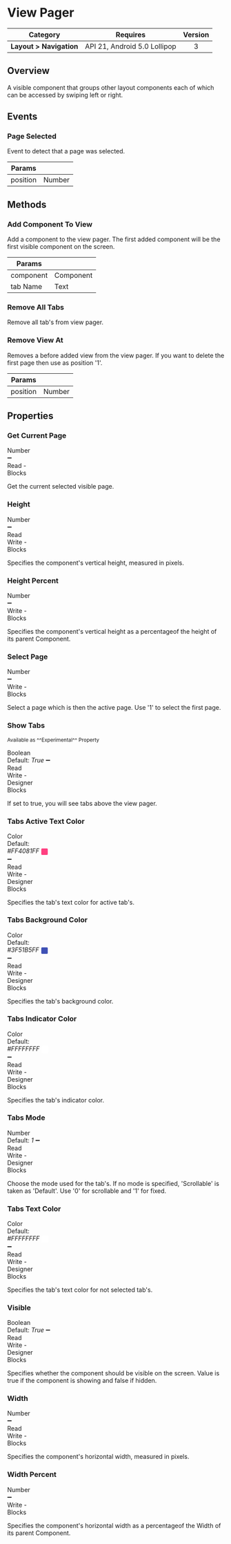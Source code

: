 # View Pager

| Category | Requires | Version |
|:--------:|:-------:|:--------:|
|**Layout > Navigation**|<span class="chip chip-any">API 21, Android 5.0 Lollipop</span>|<span class="chip chip-number">3</span>|

## Overview

A visible component that groups other layout components each of which can be accessed by swiping left or right.

## Events

### Page Selected

Event to detect that a page was selected.

<div class="block" ai2-block="event" not-rendered="true" value="%7B%22componentName%22:%20%22View%20Pager%22,%20%22name%22:%20%22Page%20Selected%22,%20%22param%22:%20%5B%22position%22%5D%7D"></div>

| Params | []() |
|--------|------|
|position|<span class="chip chip-number">Number</span>|

## Methods

### Add Component To View

Add a component to the view pager. The first added component will be the first visible component on the screen.

<div class="block" ai2-block="method" not-rendered="true" value="%7B%22componentName%22:%20%22View%20Pager%22,%20%22name%22:%20%22Add%20Component%20To%20View%22,%20%22output%22:%20false,%20%22param%22:%20%5B%22component%22,%20%22tab%20Name%22%5D%7D"></div>

| Params | []() |
|--------|------|
|component|<span class="chip chip-component">Component</span>|
|tab Name|<span class="chip chip-text">Text</span>|

### Remove All Tabs

Remove all tab's from view pager.

<div class="block" ai2-block="method" not-rendered="true" value="%7B%22componentName%22:%20%22View%20Pager%22,%20%22name%22:%20%22Remove%20All%20Tabs%22,%20%22output%22:%20false,%20%22param%22:%20%5B%5D%7D"></div>

### Remove View At

Removes a before added view from the view pager. If you want to delete the first page then use as position '1'.

<div class="block" ai2-block="method" not-rendered="true" value="%7B%22componentName%22:%20%22View%20Pager%22,%20%22name%22:%20%22Remove%20View%20At%22,%20%22output%22:%20false,%20%22param%22:%20%5B%22position%22%5D%7D"></div>

| Params | []() |
|--------|------|
|position|<span class="chip chip-number">Number</span>|

## Properties

### Get Current Page

<span style="user-select: none; white-space:pre-wrap;"><span class="chip chip-number">Number</span> :heavy_minus_sign: <span class="chip chip-rw">Read</span>  - <span class="chip chip-bd">Blocks</span></span>

Get the current selected visible page.

<div class="block" ai2-block="property" not-rendered="true" value="%7B%22componentName%22:%20%22View%20Pager%22,%20%22name%22:%20%22Get%20Current%20Page%22,%20%22getter%22:%20true%7D"></div>

### Height

<span style="user-select: none; white-space:pre-wrap;"><span class="chip chip-number">Number</span> :heavy_minus_sign: <span class="chip chip-rw">Read</span> <span class="chip chip-rw">Write</span>  - <span class="chip chip-bd">Blocks</span></span>

Specifies the component's vertical height, measured in pixels.

<div class="block" ai2-block="property" not-rendered="true" value="%7B%22componentName%22:%20%22View%20Pager%22,%20%22name%22:%20%22Height%22,%20%22getter%22:%20true%7D"></div>
<div class="block" ai2-block="property" not-rendered="true" value="%7B%22componentName%22:%20%22View%20Pager%22,%20%22name%22:%20%22Height%22,%20%22getter%22:%20false%7D"></div>

### Height Percent

<span style="user-select: none; white-space:pre-wrap;"><span class="chip chip-number">Number</span> :heavy_minus_sign: <span class="chip chip-rw">Write</span>  - <span class="chip chip-bd">Blocks</span></span>

Specifies the component's vertical height as a percentageof the height of its parent Component.

<div class="block" ai2-block="property" not-rendered="true" value="%7B%22componentName%22:%20%22View%20Pager%22,%20%22name%22:%20%22Height%20Percent%22,%20%22getter%22:%20false%7D"></div>

### Select Page

<span style="user-select: none; white-space:pre-wrap;"><span class="chip chip-number">Number</span> :heavy_minus_sign: <span class="chip chip-rw">Write</span>  - <span class="chip chip-bd">Blocks</span></span>

Select a page which is then the active page. Use '1' to select the first page.

<div class="block" ai2-block="property" not-rendered="true" value="%7B%22componentName%22:%20%22View%20Pager%22,%20%22name%22:%20%22Select%20Page%22,%20%22getter%22:%20false%7D"></div>

### Show Tabs

<small>Available as ^^Experimental^^ Property</small>

<span style="user-select: none; white-space:pre-wrap;"><span class="chip chip-boolean">Boolean</span> <span class="chip chip-boolean">Default: <i>True</i></span> :heavy_minus_sign: <span class="chip chip-rw">Read</span> <span class="chip chip-rw">Write</span>  - <span class="chip chip-bd">Designer</span> <span class="chip chip-bd">Blocks</span></span>

If set to true, you will see tabs above the view pager.

<div class="block" ai2-block="property" not-rendered="true" value="%7B%22componentName%22:%20%22View%20Pager%22,%20%22name%22:%20%22Show%20Tabs%22,%20%22getter%22:%20true%7D"></div>
<div class="block" ai2-block="property" not-rendered="true" value="%7B%22componentName%22:%20%22View%20Pager%22,%20%22name%22:%20%22Show%20Tabs%22,%20%22getter%22:%20false%7D"></div>

### Tabs Active Text Color

<span style="user-select: none; white-space:pre-wrap;"><span class="chip chip-color">Color</span> <span class="chip chip-color">Default: <i>#FF4081FF</i>&nbsp;<span style="width: 15px; height: 15px; margin: auto; display: inline-block; border: 1px solid white; vertical-align: middle; border-radius: 3px; background-color: #FF4081;"></span></span> :heavy_minus_sign: <span class="chip chip-rw">Read</span> <span class="chip chip-rw">Write</span>  - <span class="chip chip-bd">Designer</span> <span class="chip chip-bd">Blocks</span></span>

Specifies the tab's text color for active tab's.

<div class="block" ai2-block="property" not-rendered="true" value="%7B%22componentName%22:%20%22View%20Pager%22,%20%22name%22:%20%22Tabs%20Active%20Text%20Color%22,%20%22getter%22:%20true%7D"></div>
<div class="block" ai2-block="property" not-rendered="true" value="%7B%22componentName%22:%20%22View%20Pager%22,%20%22name%22:%20%22Tabs%20Active%20Text%20Color%22,%20%22getter%22:%20false%7D"></div>

### Tabs Background Color

<span style="user-select: none; white-space:pre-wrap;"><span class="chip chip-color">Color</span> <span class="chip chip-color">Default: <i>#3F51B5FF</i>&nbsp;<span style="width: 15px; height: 15px; margin: auto; display: inline-block; border: 1px solid white; vertical-align: middle; border-radius: 3px; background-color: #3F51B5;"></span></span> :heavy_minus_sign: <span class="chip chip-rw">Read</span> <span class="chip chip-rw">Write</span>  - <span class="chip chip-bd">Designer</span> <span class="chip chip-bd">Blocks</span></span>

Specifies the tab's background color.

<div class="block" ai2-block="property" not-rendered="true" value="%7B%22componentName%22:%20%22View%20Pager%22,%20%22name%22:%20%22Tabs%20Background%20Color%22,%20%22getter%22:%20true%7D"></div>
<div class="block" ai2-block="property" not-rendered="true" value="%7B%22componentName%22:%20%22View%20Pager%22,%20%22name%22:%20%22Tabs%20Background%20Color%22,%20%22getter%22:%20false%7D"></div>

### Tabs Indicator Color

<span style="user-select: none; white-space:pre-wrap;"><span class="chip chip-color">Color</span> <span class="chip chip-color">Default: <i>#FFFFFFFF</i>&nbsp;<span style="width: 15px; height: 15px; margin: auto; display: inline-block; border: 1px solid white; vertical-align: middle; border-radius: 3px; background-color: #FFFFFF;"></span></span> :heavy_minus_sign: <span class="chip chip-rw">Read</span> <span class="chip chip-rw">Write</span>  - <span class="chip chip-bd">Designer</span> <span class="chip chip-bd">Blocks</span></span>

Specifies the tab's indicator color.

<div class="block" ai2-block="property" not-rendered="true" value="%7B%22componentName%22:%20%22View%20Pager%22,%20%22name%22:%20%22Tabs%20Indicator%20Color%22,%20%22getter%22:%20true%7D"></div>
<div class="block" ai2-block="property" not-rendered="true" value="%7B%22componentName%22:%20%22View%20Pager%22,%20%22name%22:%20%22Tabs%20Indicator%20Color%22,%20%22getter%22:%20false%7D"></div>

### Tabs Mode

<span style="user-select: none; white-space:pre-wrap;"><span class="chip chip-number">Number</span> <span class="chip chip-number">Default: <i>1</i></span> :heavy_minus_sign: <span class="chip chip-rw">Read</span> <span class="chip chip-rw">Write</span>  - <span class="chip chip-bd">Designer</span> <span class="chip chip-bd">Blocks</span></span>

Choose the mode used for the tab's. If no mode is specified, 'Scrollable' is taken as 'Default'. Use '0' for scrollable and '1' for fixed.

<div class="block" ai2-block="property" not-rendered="true" value="%7B%22componentName%22:%20%22View%20Pager%22,%20%22name%22:%20%22Tabs%20Mode%22,%20%22getter%22:%20true%7D"></div>
<div class="block" ai2-block="property" not-rendered="true" value="%7B%22componentName%22:%20%22View%20Pager%22,%20%22name%22:%20%22Tabs%20Mode%22,%20%22getter%22:%20false%7D"></div>

### Tabs Text Color

<span style="user-select: none; white-space:pre-wrap;"><span class="chip chip-color">Color</span> <span class="chip chip-color">Default: <i>#FFFFFFFF</i>&nbsp;<span style="width: 15px; height: 15px; margin: auto; display: inline-block; border: 1px solid white; vertical-align: middle; border-radius: 3px; background-color: #FFFFFF;"></span></span> :heavy_minus_sign: <span class="chip chip-rw">Read</span> <span class="chip chip-rw">Write</span>  - <span class="chip chip-bd">Designer</span> <span class="chip chip-bd">Blocks</span></span>

Specifies the tab's text color for not selected tab's.

<div class="block" ai2-block="property" not-rendered="true" value="%7B%22componentName%22:%20%22View%20Pager%22,%20%22name%22:%20%22Tabs%20Text%20Color%22,%20%22getter%22:%20true%7D"></div>
<div class="block" ai2-block="property" not-rendered="true" value="%7B%22componentName%22:%20%22View%20Pager%22,%20%22name%22:%20%22Tabs%20Text%20Color%22,%20%22getter%22:%20false%7D"></div>

### Visible

<span style="user-select: none; white-space:pre-wrap;"><span class="chip chip-boolean">Boolean</span> <span class="chip chip-boolean">Default: <i>True</i></span> :heavy_minus_sign: <span class="chip chip-rw">Read</span> <span class="chip chip-rw">Write</span>  - <span class="chip chip-bd">Designer</span> <span class="chip chip-bd">Blocks</span></span>

Specifies whether the component should be visible on the screen. Value is true if the component is showing and false if hidden.

<div class="block" ai2-block="property" not-rendered="true" value="%7B%22componentName%22:%20%22View%20Pager%22,%20%22name%22:%20%22Visible%22,%20%22getter%22:%20true%7D"></div>
<div class="block" ai2-block="property" not-rendered="true" value="%7B%22componentName%22:%20%22View%20Pager%22,%20%22name%22:%20%22Visible%22,%20%22getter%22:%20false%7D"></div>

### Width

<span style="user-select: none; white-space:pre-wrap;"><span class="chip chip-number">Number</span> :heavy_minus_sign: <span class="chip chip-rw">Read</span> <span class="chip chip-rw">Write</span>  - <span class="chip chip-bd">Blocks</span></span>

Specifies the component's horizontal width, measured in pixels.

<div class="block" ai2-block="property" not-rendered="true" value="%7B%22componentName%22:%20%22View%20Pager%22,%20%22name%22:%20%22Width%22,%20%22getter%22:%20true%7D"></div>
<div class="block" ai2-block="property" not-rendered="true" value="%7B%22componentName%22:%20%22View%20Pager%22,%20%22name%22:%20%22Width%22,%20%22getter%22:%20false%7D"></div>

### Width Percent

<span style="user-select: none; white-space:pre-wrap;"><span class="chip chip-number">Number</span> :heavy_minus_sign: <span class="chip chip-rw">Write</span>  - <span class="chip chip-bd">Blocks</span></span>

Specifies the component's horizontal width as a percentageof the Width of its parent Component.

<div class="block" ai2-block="property" not-rendered="true" value="%7B%22componentName%22:%20%22View%20Pager%22,%20%22name%22:%20%22Width%20Percent%22,%20%22getter%22:%20false%7D"></div>
